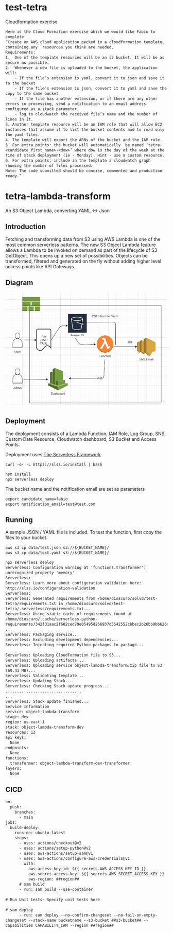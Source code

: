 # test-tetra
Cloudformation exercise

```
Here is the Cloud Formation exercise which we would like Fabio to complete
“Create an AWS cloud application packed in a cloudformation template, containing any  resources you think are needed.
Requirements:
1.  One of the template resources will be an s3 bucket. It will be as secure as possible.
2.  Whenever a new file is uploaded to the bucket, the application will:
	- If the file’s extension is yaml, convert it to json and save it to the bucket
	- If the file’s extension is json, convert it to yaml and save the copy to the same bucket
	- If the file has another extension, or if there are any other errors in processing, send a notification to an email address configured as a stack parameter.
	- log to cloudwatch the received file’s name and the number of lines in it.
3. Another template resource will be an IAM role that will allow EC2 instances that assume it to list the bucket contents and to read only the yaml files. 
4. The template will export the ARNs of the bucket and the IAM role.
5. For extra points: the bucket will automatically  be named ‘tetra-<candidate_first_name>-<dow>’ where dow is the day of the week at the time of stack deployment (ie - Monday). Hint - use a custom resource.
6. For extra points: include in the template a cloudwatch graph showing the number of files processed.
Note: The code submitted should be concise, commented and production ready.”
```

# tetra-lambda-transform

An S3 Object Lambda, converting YAML <-> Json

## Introduction

Fetching and transforming data from S3 using AWS Lambda is one of the most common serverless patterns. The new S3 Object Lambda feature allows a Lambda to be invoked on demand as part of the lifecycle of S3 GetObject. This opens up a new set of possibilities. Objects can be transformed, filtered and generated on the fly without adding higher level access points like API Gateways.

## Diagram
![Diagram](diagram.png "Diagram")

## Deployment

The deployment consists of a Lambda Function, IAM Role, Log Group, SNS, Custom Date Resource, Cloudwatch dashboard, S3 Bucket and Access Points.

Deployment uses [The Serverless Framework](https://serverless.com).
```
curl -o- -L https://slss.io/install | bash
```

```
npm install
npx serverless deploy
```


The bucket name and the notification email are set as parameters

```
export candidate_name=fabio
export notification_email=test@test.com
```

## Running

A sample JSON / YAML file is included. To test the function, first copy the files to your bucket.

```
aws s3 cp data/test.json s3://${BUCKET_NAME}/
aws s3 cp data/test.yaml s3://${BUCKET_NAME}/
```

```
npx serverless deploy
Serverless: Configuration warning at 'functions.transformer': unrecognized property 'memory'
Serverless:
Serverless: Learn more about configuration validation here: http://slss.io/configuration-validation
Serverless:
Serverless: Generated requirements from /home/dioscuro/solvd/test-tetra/requirements.txt in /home/dioscuro/solvd/test-tetra/.serverless/requirements.txt...
Serverless: Using static cache of requirements found at /home/dioscuro/.cache/serverless-python-requirements/342f31aac2f602ced79e05495d266937d5542552cbbec2b26bb9bb626c81618a_slspyc ...
Serverless: Packaging service...
Serverless: Excluding development dependencies...
Serverless: Injecting required Python packages to package...

Serverless: Uploading CloudFormation file to S3...
Serverless: Uploading artifacts...
Serverless: Uploading service object-lambda-transform.zip file to S3 (69.41 MB)...
Serverless: Validating template...
Serverless: Updating Stack...
Serverless: Checking Stack update progress...
.................................
...
Serverless: Stack update finished...
Service Information
service: object-lambda-transform
stage: dev
region: us-east-1
stack: object-lambda-transform-dev
resources: 13
api keys:
  None
endpoints:
  None
functions:
  transformer: object-lambda-transform-dev-transformer
layers:
  None
```

## CICD

```
on:
  push:
    branches:
      - main
jobs:
  build-deploy:
    runs-on: ubuntu-latest
    steps:
      - uses: actions/checkout@v2
      - uses: actions/setup-python@v2
      - uses: aws-actions/setup-sam@v1
      - uses: aws-actions/configure-aws-credentials@v1
        with:
          aws-access-key-id: ${{ secrets.AWS_ACCESS_KEY_ID }}
          aws-secret-access-key: ${{ secrets.AWS_SECRET_ACCESS_KEY }}
          aws-region: ##region##
      # sam build 
      - run: sam build --use-container

# Run Unit tests- Specify unit tests here 

# sam deploy
      - run: sam deploy --no-confirm-changeset --no-fail-on-empty-changeset --stack-name bucketname --s3-bucket ##s3-bucket## --capabilities CAPABILITY_IAM --region ##region##
```
